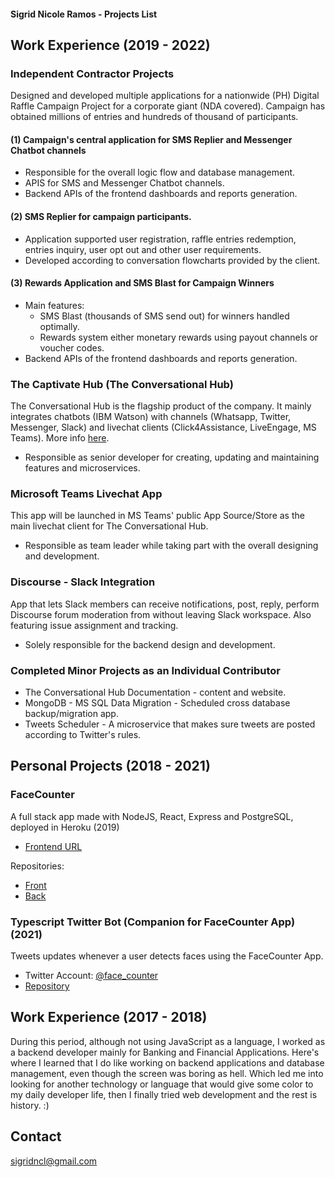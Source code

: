#### Sigrid Nicole Ramos - Projects List

## Work Experience (2019 - 2022)

### Independent Contractor Projects
Designed and developed multiple applications for a nationwide (PH) Digital Raffle Campaign Project for a corporate giant (NDA covered). Campaign has obtained millions of entries and hundreds of thousand of participants.

#### (1) Campaign's central application for SMS Replier and Messenger Chatbot channels 
- Responsible for the overall logic flow and database management.
- APIS for SMS and Messenger Chatbot channels.
- Backend APIs of the frontend dashboards and reports generation. 

####  (2) SMS Replier for campaign participants. 
- Application supported user registration, raffle entries redemption, entries inquiry, user opt out and other user requirements. 
- Developed according to conversation flowcharts provided by the client.

#### (3) Rewards Application and SMS Blast for Campaign Winners 
- Main features:
	- SMS Blast (thousands of SMS send out) for winners handled optimally.
	- Rewards system either monetary rewards using payout channels or voucher codes.
- Backend APIs of the frontend dashboards and reports generation. 

### The Captivate Hub (The Conversational Hub)

The Conversational Hub is the flagship product of the company. It mainly integrates chatbots (IBM Watson) with channels (Whatsapp,
Twitter, Messenger, Slack) and livechat clients (Click4Assistance, LiveEngage, MS Teams). More info [here](https://manual.captivat.io/).

- Responsible as senior developer for creating, updating and maintaining features and microservices.


### Microsoft Teams Livechat App

This app will be launched in MS Teams' public App Source/Store as the main livechat client for The Conversational Hub.

- Responsible as team leader while taking part with the overall designing and development.

### Discourse - Slack Integration

App that lets Slack members can receive notifications, post, reply, perform Discourse forum moderation from without leaving Slack workspace. Also featuring issue assignment and tracking.

- Solely responsible for the backend design and development.

### Completed Minor Projects as an Individual Contributor

- The Conversational Hub Documentation - content and website.
- MongoDB - MS SQL Data Migration - Scheduled cross database backup/migration app.
- Tweets Scheduler - A microservice that makes sure tweets are
posted according to Twitter's rules.


## Personal Projects (2018 - 2021)

### FaceCounter

A full stack app made with NodeJS, React, Express and PostgreSQL, deployed in Heroku (2019)

- [Frontend URL](https://facecounter.herokuapp.com/)

Repositories:
- [Front](https://github.com/sigridnicole/face-detection)
- [Back](https://github.com/sigridnicole/face-detection-api)

### Typescript Twitter Bot (Companion for FaceCounter App) (2021)

Tweets updates whenever a user detects faces using the FaceCounter App.

- Twitter Account: [@face_counter](https://twitter.com/face_counter)
- [Repository](https://github.com/sigridnicole/ts-twitter-bot)


## Work Experience (2017 - 2018)
During this period, although not using JavaScript as a language, I worked as a backend developer mainly for Banking and Financial Applications. Here's where I learned that I do like working on backend applications and database management, even though the screen was boring as hell. Which led me into looking for another technology or language that would give some color to my daily developer life, then I finally tried web development and the rest is history. :)


## Contact
sigridncl@gmail.com
